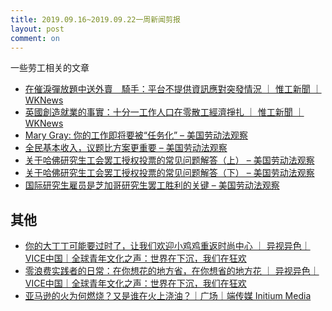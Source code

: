 ```yaml
---
title: 2019.09.16~2019.09.22一周新闻剪报
layout: post
comment: on
---
```


一些劳工相关的文章

<!--excerpt-->

* [在催淚彈放題中送外賣　騎手：平台不提供資訊應對突發情況 ｜ 惟工新聞 ｜ WKNews](https://wknews.org/node/2024)
* [英國創造就業的事實：十分一工作人口在零散工經濟掙扎 ｜ 惟工新聞 ｜ WKNews](https://wknews.org/node/2025)
* [Mary Gray: 你的工作即将要被“任务化” – 美国劳动法观察](https://uslaborlawob.com/2019/09/uncategorized/1143/)
* [全民基本收入，议题比方案更重要 – 美国劳动法观察](https://uslaborlawob.com/2019/09/uncategorized/1145/)
* [关于哈佛研究生工会罢工授权投票的常见问题解答（上） – 美国劳动法观察](https://uslaborlawob.com/2019/09/uncategorized/1150/)
* [关于哈佛研究生工会罢工授权投票的常见问题解答（下） – 美国劳动法观察](https://uslaborlawob.com/2019/09/uncategorized/1152/)
* [国际研究生雇员是芝加哥研究生罢工胜利的关键 – 美国劳动法观察](https://uslaborlawob.com/2019/09/uncategorized/1154/)

## 其他
* [你的大丁丁可能要过时了，让我们欢迎小鸡鸡重返时尚中心 ｜ 异视异色｜VICE中国｜全球青年文化之声：世界在下沉，我们在狂欢](http://www.vice.cn/read/why-tiny-dicks-might-come-back-into-fashion)
* [零浪费实践者的日常：在你想花的地方省，在你想省的地方花 ｜ 异视异色｜VICE中国｜全球青年文化之声：世界在下沉，我们在狂欢](http://www.vice.cn/read/one-day-in-life-zero-waste-practitioners)
* [亚马逊的火为何燃烧？又是谁在火上浇油？｜广场｜端传媒 Initium Media](https://theinitium.com/article/20190915-opinion-brazil-rainforest/?utm_source=feedburner&utm_medium=feed&utm_campaign=Feed%3A+theinitium+%28%E7%AB%AF%E5%82%B3%E5%AA%92+%7C+Initium+Media%29)